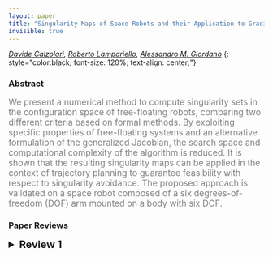 ```yaml
---
layout: paper
title: "Singularity Maps of Space Robots and their Application to Gradient-based Trajectory Planning"
invisible: true
---
```

*[Davide Calzolari](https://www.in.tum.de/i23/people/davide-calzolari/), [Roberto Lampariello](https://rmc.dlr.de/rm/de/staff/roberto.lampariello/), [Alessandro M. Giordano](https://rmc.dlr.de/rm/de/staff/alessandro.giordano/)*
{: style="color:black; font-size: 120%; text-align: center;"}

### Abstract
<html><p style="color:gray; font-size: 120%; text-align: justified;">
We present a numerical method to compute singularity sets in the configuration space of free-floating robots, comparing two different criteria based on formal methods. By exploiting specific properties of free-floating systems and an alternative formulation of the generalized Jacobian, the search space and computational complexity of the algorithm is reduced. It is shown that the resulting singularity maps can be applied in the context of trajectory planning to guarantee feasibility with respect to singularity avoidance. The proposed approach is validated on a space robot composed of a six degrees-of-freedom (DOF) arm mounted on a body with six DOF.
</p></html>



### Paper Reviews
<details><summary style="font-size:20px;"><b> Review 1</b></summary>
<p style="color:gray; font-size: 120%; text-align: justified;">
IntroductionThis papers presents a two new approaches based on formal methods to identify the singularity configurations of a free floating manipulator.The approach is validated through numerical simulations.ContributionsThe paper is well written and clear. The problem is well stated and justified.The innovation is located in Section III and Section IV.In the first one the ability to exploit the interval arithmetic and the second one is based on Taylor models.In the second part, the ability to apply the configuration space constraints within a trajectory planning constrained approach is shown.The contribution is clear and relevant. However, there are several aspects that need to be clarified in the paper I have just few comments to improve the readability First, it would be nice to compare the proposed solution in the validation part comparing it with at the determinant of the generalized Jacobian. I believe it should possible in all cases presented in the simulation part. A table showing this comparison can be added to identify the accuracy and precision of the multiple approaches that can be employed to solve the problem.Second, it will be nice to show for a complex manipulator case, that the proposed solution is more efficient compared to the classic one involving the Jacobian computation.Third, the approach needs to be tested on an experimental platform to confirm its validity.Finally, I would like some clarifications on the heuristic pruning. Is the gradient descent only within the set of candidate locations within the given set close to ? The writing of that paragraph seems disconnected between the first part of that section and the second one.Some comparisons will respect to the start of the arts methods in terms of computation efficiency and runtime are needed. In Section IV c, I believe the condition 23 should not be verified because that represent the singularity case in the map.Section V b does not present the Taylor case, which nullifies the main purpose of the work. This cannot be neglected and postponed to future works since the Taylor approach is core algorithm in the paper.ConclusionThe paper is well written, easy to follow, and the contribution is clear. However, there are several aspects that need clarifications and improvements to make the contribution stronger and clearly suitable for this type of conference.
</p> </details>

